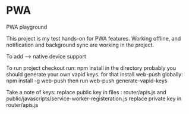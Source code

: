 # PWA
PWA playground

This project is my test hands-on for PWA features.
Working offline, and notification and background sync are working in the project.

To add --> native device support

To run project checkout
run:
  npm install in the directory
  probably you should generate your own vapid keys.
  for that install web-push globally:
    npm install -g web-push
    then run
      web-push generate-vapid-keys
      
  Take a note of keys:
  replace public key in files : router/apis.js and public/javascripts/service-worker-registeration.js
  replace private key in router/apis.js
  
  
